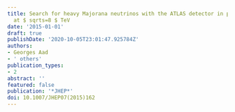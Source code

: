 ```yaml
---
title: Search for heavy Majorana neutrinos with the ATLAS detector in pp collisions
  at $ sqrts=8 $ TeV
date: '2015-01-01'
draft: true
publishDate: '2020-10-05T23:01:47.925784Z'
authors:
- Georges Aad
- ' others'
publication_types:
- 2
abstract: ''
featured: false
publication: '*JHEP*'
doi: 10.1007/JHEP07(2015)162
---
```


